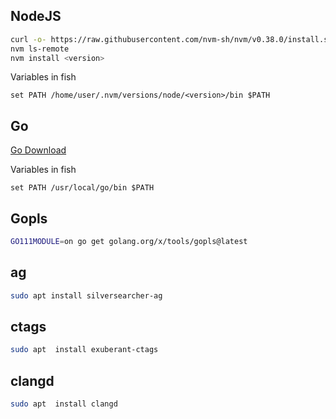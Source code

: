 ## NodeJS 
```sh
curl -o- https://raw.githubusercontent.com/nvm-sh/nvm/v0.38.0/install.sh | bash
nvm ls-remote 
nvm install <version>
```

Variables in fish
```fish
set PATH /home/user/.nvm/versions/node/<version>/bin $PATH
```

## Go 
[Go Download](https://golang.org/dl/)

Variables in fish
```fish
set PATH /usr/local/go/bin $PATH
```

## Gopls 
```sh
GO111MODULE=on go get golang.org/x/tools/gopls@latest
```

## ag
```sh
sudo apt install silversearcher-ag
```

## ctags
```sh
sudo apt  install exuberant-ctags
```

## clangd
```sh
sudo apt  install clangd
```
